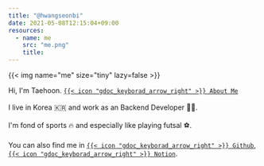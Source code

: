 ```yaml
---
title: "@hwangseonbi"
date: 2021-05-08T12:15:04+09:00
resources:
  - name: me
    src: "me.png"
    title: 
---
```


{{< img name="me" size="tiny" lazy=false >}}

Hi, I'm Taehoon.  [`{{< icon "gdoc_keyborad_arrow_right" >}} About Me`](https://www.notion.so/hwangseonbi/3f9d1fcf7f384b4e8145258fcef32a94)
<br><br>
I live in Korea 🇰🇷 and work as an Backend Developer 👨‍💻.
<br><br>
I'm fond of sports 🔥 and especially like playing futsal ⚽.
<br><br>
You can also find me in [`{{< icon "gdoc_keyborad_arrow_right" >}} Github`](https://github.com/hwangseonbi), [`{{< icon "gdoc_keyborad_arrow_right" >}} Notion`](https://www.notion.so/hwangseonbi/hwangseonbi-0f1c0b3114324dc4a6934449fc745985).
<br><br><br><br>

<!-- <br><br><br>
[`{{< icon "gdoc_keyborad_arrow_right" >}} Here`](google.com) are some projects I have made.
<br><br><br> -->

